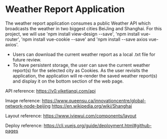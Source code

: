 # Weather Report Application

The weather report application consumes a public Weather API which broadcasts the weather in two biggest cities BeiJing and Shanghai.
For this project, we will use 'npm install view-design --save', 'npm install vue-router', 'npm install vue-cookie --save' and 'npm install --save axios vue-axios'.
- Users can download the current weather report as a local .txt file for future review. 
- To have persistent storage, the user can save the current weather report(s) for the selected city as Cookies. 
As the user revisits the application, the application will re-render the saved weather report(s) and display it on the bottom section of the web page.

API reference: https://v0.yiketianqi.com/api

Image reference: https://www.queensu.ca/innovationcentre/global-network-node-beijing
                 https://en.wikipedia.org/wiki/Shanghai

Layout reference: https://www.iviewui.com/components/layout

Deploy reference: https://cli.vuejs.org/guide/deployment.html#github-pages
